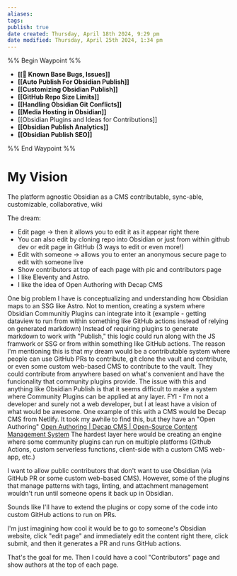 ```yaml
---
aliases: 
tags: 
publish: true
date created: Thursday, April 18th 2024, 9:29 pm
date modified: Thursday, April 25th 2024, 1:34 pm
---
```


%% Begin Waypoint %%
- **[[🐛 Known Base Bugs, Issues]]**
- **[[Auto Publish For Obsidian Publish]]**
- **[[Customizing Obsidian Publish]]**
- **[[GitHub Repo Size Limits]]**
- **[[Handling Obsidian Git Conflicts]]**
- **[[Media Hosting in Obsidian]]**
- [[Obsidian Plugins and Ideas for Contributions]]
- **[[Obsidian Publish Analytics]]**
- **[[Obsidian Publish SEO]]**

%% End Waypoint %%
# My Vision
The platform agnostic Obsidian as a CMS contributable, sync-able, customizable, collaborative, wiki

The dream:
- Edit page -> then it allows you to edit it as it appear right there
- You can also edit by cloning repo into Obsidian or just from within github dev or edit page in GitHub (3 ways to edit or even more!)
- Edit with someone -> allows you to enter an anonymous secure page to edit with someone live
- Show contributors at top of each page with pic and contributors page
- I like Eleventy and Astro.
- I like the idea of Open Authoring with Decap CMS

One big problem I have is conceptualizing and understanding how Obsidian maps to an SSG like Astro. Not to mention, creating a system where Obsidian Communitiy Plugins can integrate into it (example - getting dataview to run from within something like GitHub actions instead of relying on generated markdown) Instead of requiring plugins to generate markdown to work with "Publish," this logic could run along with the JS framwork or SSG or from within something like GitHub actions. The reason I'm mentioning this is that my dream would be a contributable system where people can use GitHub PRs to contribute, git clone the vault and contribute, or even some custom web-based CMS to contribute to the vault. They could contribute from anywhere based on what's convenient and have the funcionality that community plugins provide. The issue with this and anything like Obsidian Publish is that it seems difficult to make a system where Community Plugins can be applied at any layer. FYI - I'm not a developer and surely not a web developer, but I at least have a vision of what would be awesome. One example of this with a CMS would be Decap CMS from Netlify. It took my awhile to find this, but they have an "Open Authoring" [Open Authoring | Decap CMS | Open-Source Content Management System](https://decapcms.org/docs/open-authoring/ "Open Authoring | Decap CMS | Open-Source Content Management System
(https://decapcms.org/docs/open-authoring/)") The hardest layer here would be creating an engine where some community plugins can run on multiple platforms (Github Actions, custom serverless functions, client-side with a custom CMS web-app, etc.)

I want to allow public contributors that don't want to use Obsidian (via GitHub PR or some custom web-based CMS). However, some of the plugins that manage patterns with tags, linting, and attachment management wouldn't run until someone opens it back up in Obsidian.  

Sounds like I'll have to extend the plugins or copy some of the code into custom GitHub actions to run on PRs.
    
I'm just imagining how cool it would be to go to someone's Obsidian website, click "edit page" and immediately edit the content right there, click submit, and then it generates a PR and runs GitHub actions. 
    
That's the goal for me. Then I could have a cool "Contributors" page and show authors at the top of each page.